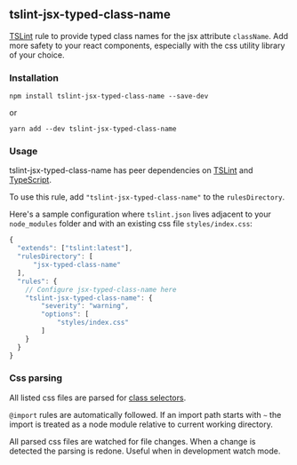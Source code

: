 tslint-jsx-typed-class-name
---------------------------

[TSLint](https://github.com/palantir/tslint/) rule to provide typed class names for the jsx attribute `className`. Add more safety to your react components, especially with the css utility library of your choice. 

### Installation

    npm install tslint-jsx-typed-class-name --save-dev

or 

    yarn add --dev tslint-jsx-typed-class-name

### Usage

tslint-jsx-typed-class-name has peer dependencies on [TSLint](https://www.npmjs.com/package/tslint) and [TypeScript](https://www.npmjs.com/package/typescript).

To use this rule, add `"tslint-jsx-typed-class-name"` to the `rulesDirectory`.

Here's a sample configuration where `tslint.json` lives adjacent to your `node_modules` folder and with an existing css file `styles/index.css`:

```js
{
  "extends": ["tslint:latest"],
  "rulesDirectory": [
      "jsx-typed-class-name"
  ],
  "rules": {
    // Configure jsx-typed-class-name here
    "tslint-jsx-typed-class-name": {
        "severity": "warning",
        "options": [
            "styles/index.css"
        ]
    }
  }
}
```

### Css parsing

All listed css files are parsed for [class selectors](https://developer.mozilla.org/en-US/docs/Web/CSS/Class_selectors).

`@import` rules are automatically followed. If an import path starts with `~` the import is treated as a node module relative to current working directory.

All parsed css files are watched for file changes. When a change is detected the parsing is redone. Useful when in development watch mode.
